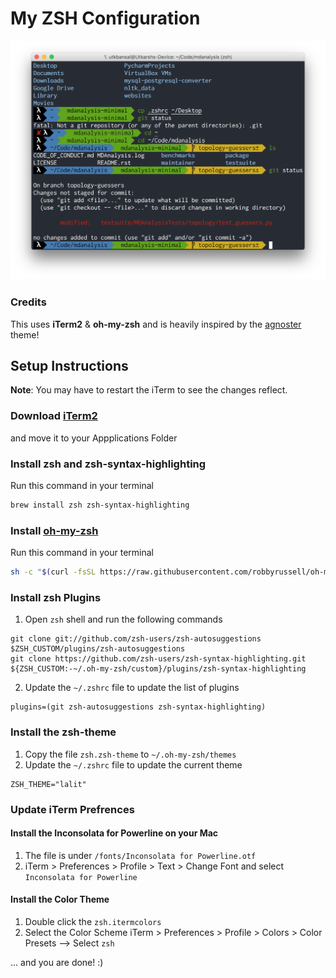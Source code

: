 # My ZSH Configuration

![Screenshot](https://raw.githubusercontent.com/utkbansal/my-zsh-config/master/screenshot/Screenshot.png)

### Credits
This uses **iTerm2** & **oh-my-zsh** and is heavily inspired by the [agnoster](https://github.com/agnoster/agnoster-zsh-theme) theme!

## Setup Instructions

**Note**: You may have to restart the iTerm to see the changes reflect.

### Download [iTerm2](https://www.iterm2.com/)
and move it to your Appplications Folder

### Install zsh and zsh-syntax-highlighting
Run this command in your terminal
```bash
brew install zsh zsh-syntax-highlighting
```

### Install [oh-my-zsh](https://github.com/robbyrussell/oh-my-zsh)
Run this command in your terminal
```bash
sh -c "$(curl -fsSL https://raw.githubusercontent.com/robbyrussell/oh-my-zsh/master/tools/install.sh)"
```

### Install zsh Plugins
1. Open `zsh` shell and run the following commands
  ```
  git clone git://github.com/zsh-users/zsh-autosuggestions $ZSH_CUSTOM/plugins/zsh-autosuggestions
  git clone https://github.com/zsh-users/zsh-syntax-highlighting.git ${ZSH_CUSTOM:-~/.oh-my-zsh/custom}/plugins/zsh-syntax-highlighting
  ```
2. Update the `~/.zshrc` file to update the list of plugins
  ```
  plugins=(git zsh-autosuggestions zsh-syntax-highlighting)
  ```

### Install the zsh-theme
1. Copy the file `zsh.zsh-theme` to `~/.oh-my-zsh/themes`
1. Update the `~/.zshrc` file to update the current theme
  ```
  ZSH_THEME="lalit"
  ```
  
### Update iTerm Prefrences

#### Install the Inconsolata for Powerline on your Mac
1. The file is under `/fonts/Inconsolata for Powerline.otf`
1. iTerm > Preferences > Profile > Text > Change Font and select `Inconsolata for Powerline`

#### Install the Color Theme
1. Double click the `zsh.itermcolors`
1. Select the Color Scheme iTerm > Preferences > Profile > Colors > Color Presets --> Select `zsh`

... and you are done! :)
